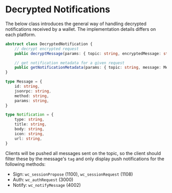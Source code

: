 # Decrypted Notifications

The below class introduces the general way of handling decrypted notifications received by a wallet. The implementation details differs on each platform.

```typescript
abstract class DecryptedNotification {
    // decrypt encrypted request
    public decryptMessage(params: { topic: string, encryptedMessage: string }): Promise<Message>;

    // get notification metadata for a given request
    public getNotificationMetadata(params: { topic: string, message: Message }): Promise<Notification>;
}

type Message = {
    id: string,
    jsonrpc: string, 
    method: string, 
    params: string,
}

type Notification = {
    type: string,
    title: string,
    body: string,
    icon: string,
    url: string,
}
```

Clients will be pushed all messages sent on the topic, so the client should filter these by the message's `tag` and only display push notifications for the following methods:
- Sign: `wc_sessionPropose` (1100), `wc_sessionRequest` (1108)
- Auth: `wc_authRequest` (3000)
- Notify: `wc_notifyMessage` (4002)
